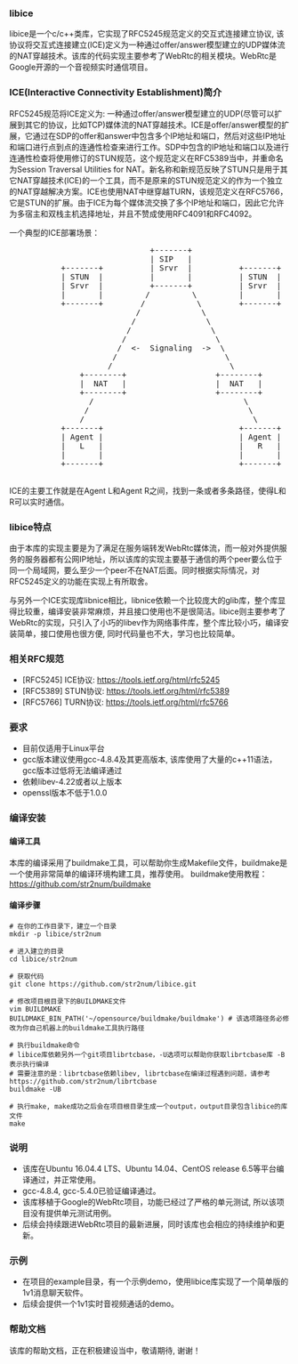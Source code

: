 ### libice
libice是一个c/c++类库，它实现了RFC5245规范定义的交互式连接建立协议, 该协议将交互式连接建立(ICE)定义为一种通过offer/answer模型建立的UDP媒体流的NAT穿越技术。该库的代码实现主要参考了WebRtc的相关模块。WebRtc是Google开源的一个音视频实时通信项目。

### ICE(Interactive Connectivity Establishment)简介
RFC5245规范将ICE定义为: 一种通过offer/answer模型建立的UDP(尽管可以扩展到其它的协议，比如TCP)媒体流的NAT穿越技术。ICE是offer/answer模型的扩展，它通过在SDP的offer和answer中包含多个IP地址和端口，然后对这些IP地址和端口进行点到点的连通性检查来进行工作。SDP中包含的IP地址和端口以及进行连通性检查将使用修订的STUN规范，这个规范定义在RFC5389当中，并重命名为Session Traversal Utilities for NAT。新名称和新规范反映了STUN只是用于其它NAT穿越技术(ICE)的一个工具，而不是原来的STUN规范定义的作为一个独立的NAT穿越解决方案。ICE也使用NAT中继穿越TURN，该规范定义在RFC5766，它是STUN的扩展。由于ICE为每个媒体流交换了多个IP地址和端口，因此它允许为多宿主和双栈主机选择地址，并且不赞成使用RFC4091和RFC4092。

一个典型的ICE部署场景：
<pre>
                              +-------+
                              | SIP   |
           +-------+          | Srvr  |          +-------+
           | STUN  |          |       |          | STUN  |
           | Srvr  |          +-------+          | Srvr  |
           |       |         /         \         |       |
           +-------+        /           \        +-------+
                           /             \
                          /               \
                         /                 \
                        /                   \
                       /  <-  Signaling  ->  \
                      /                       \
                     /                         \
               +--------+                   +--------+
               |  NAT   |                   |  NAT   |
               +--------+                   +--------+
                 /                                \
                /                                  \
               /                                    \
           +-------+                             +-------+
           | Agent |                             | Agent |
           |   L   |                             |   R   |
           |       |                             |       |
           +-------+                             +-------+

</pre>
ICE的主要工作就是在Agent L和Agent R之间，找到一条或者多条路径，使得L和R可以实时通信。

### libice特点
由于本库的实现主要是为了满足在服务端转发WebRtc媒体流，而一般对外提供服务的服务器都有公网IP地址，所以该库的实现主要基于通信的两个peer要么位于同一个局域网，要么至少一个peer不在NAT后面。同时根据实际情况，对RFC5245定义的功能在实现上有所取舍。

与另外一个ICE实现库libnice相比，libnice依赖一个比较庞大的glib库，整个库显得比较重，编译安装非常麻烦，并且接口使用也不是很简洁。libice则主要参考了WebRtc的实现，只引入了小巧的libev作为网络事件库，整个库比较小巧，编译安装简单，接口使用也很方便, 同时代码量也不大，学习也比较简单。

### 相关RFC规范
+ [RFC5245] ICE协议: https://tools.ietf.org/html/rfc5245
+ [RFC5389] STUN协议: https://tools.ietf.org/html/rfc5389
+ [RFC5766] TURN协议: https://tools.ietf.org/html/rfc5766

### 要求
+ 目前仅适用于Linux平台
+ gcc版本建议使用gcc-4.8.4及其更高版本, 该库使用了大量的c++11语法，gcc版本过低将无法编译通过
+ 依赖libev-4.22或者以上版本
+ openssl版本不低于1.0.0

### 编译安装
#### 编译工具
本库的编译采用了buildmake工具，可以帮助你生成Makefile文件，buildmake是一个使用非常简单的编译环境构建工具，推荐使用。
buildmake使用教程：https://github.com/str2num/buildmake

#### 编译步骤
```shell
# 在你的工作目录下，建立一个目录
mkdir -p libice/str2num

# 进入建立的目录
cd libice/str2num

# 获取代码
git clone https://github.com/str2num/libice.git

# 修改项目根目录下的BUILDMAKE文件
vim BUILDMAKE
BUILDMAKE_BIN_PATH('~/opensource/buildmake/buildmake') # 该选项路径务必修改为你自己机器上的buildmake工具执行路径

# 执行buildmake命令
# libice库依赖另外一个git项目librtcbase，-U选项可以帮助你获取librtcbase库 -B表示执行编译
# 需要注意的是：librtcbase依赖libev, librtcbase在编译过程遇到问题，请参考https://github.com/str2num/librtcbase
buildmake -UB 

# 执行make, make成功之后会在项目根目录生成一个output，output目录包含libice的库文件
make

```

### 说明
+ 该库在Ubuntu 16.04.4 LTS、Ubuntu 14.04、CentOS release 6.5等平台编译通过，并正常使用。
+ gcc-4.8.4, gcc-5.4.0已验证编译通过。
+ 该库移植于Google的WebRtc项目，功能已经过了严格的单元测试, 所以该项目没有提供单元测试用例。
+ 后续会持续跟进WebRtc项目的最新进展，同时该库也会相应的持续维护和更新。

### 示例
+ 在项目的example目录，有一个示例demo，使用libice库实现了一个简单版的1v1消息聊天软件。
+ 后续会提供一个1v1实时音视频通话的demo。

### 帮助文档
该库的帮助文档，正在积极建设当中，敬请期待, 谢谢！


